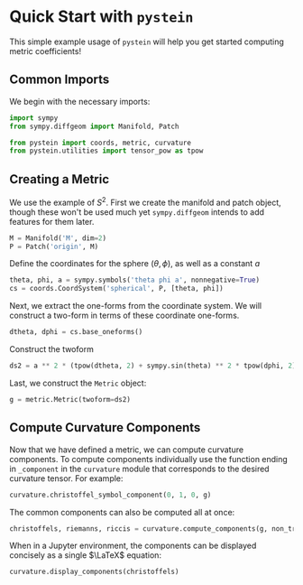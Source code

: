# Quick Start with `pystein`

This simple example usage of `pystein` will help you get started computing metric coefficients!

## Common Imports

We begin with the necessary imports:

```python
import sympy
from sympy.diffgeom import Manifold, Patch

from pystein import coords, metric, curvature
from pystein.utilities import tensor_pow as tpow
```

## Creating a Metric

We use the example of $S^2$. First we create the manifold and patch object, though these won't be used much
yet `sympy.diffgeom` intends to add features for them later.

```python
M = Manifold('M', dim=2)
P = Patch('origin', M)
```

Define the coordinates for the sphere ($\theta, \phi$), as well as a constant $a$

```python
theta, phi, a = sympy.symbols('theta phi a', nonnegative=True)
cs = coords.CoordSystem('spherical', P, [theta, phi])
```

Next, we extract the one-forms from the coordinate system. We will construct a two-form in terms of these coordinate
one-forms.

```python
dtheta, dphi = cs.base_oneforms()
```

Construct the twoform

```python
ds2 = a ** 2 * (tpow(dtheta, 2) + sympy.sin(theta) ** 2 * tpow(dphi, 2))
```

Last, we construct the `Metric` object:

```python
g = metric.Metric(twoform=ds2)
```

## Compute Curvature Components

Now that we have defined a metric, we can compute curvature components. To compute components individually use the
function ending in `_component` in the `curvature` module that corresponds to the desired curvature tensor. For example:

```python
curvature.christoffel_symbol_component(0, 1, 0, g)
```

The common components can also be computed all at once:

```python
christoffels, riemanns, riccis = curvature.compute_components(g, non_trivial=True)
```

When in a Jupyter environment, the components can be displayed concisely as a single $\LaTeX$ equation:

```python
curvature.display_components(christoffels)
```